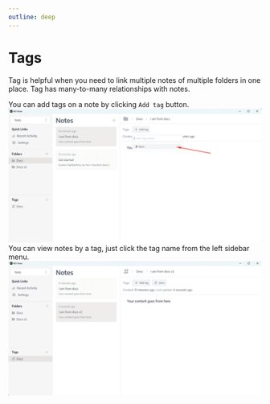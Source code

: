 ```yaml
---
outline: deep
---
```


# Tags
Tag is helpful when you need to link multiple notes of multiple folders in one place. Tag has many-to-many relationships with notes.

You can add tags on a note by clicking `Add tag` button.
![](screenshots/tag.png)
You can view notes by a tag, just click the tag name from the left sidebar menu.
![](screenshots/tag-list.png)